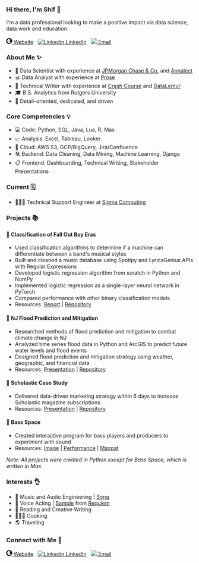 ### Hi there, I'm Shif 🤝
I'm a data professional looking to make a positive impact via data science, data work and education. <br><br>
[![Website](https://raw.githubusercontent.com/iconic/open-iconic/master/svg/globe.svg) Website](https://ho1yshif.github.io/)
&nbsp;
[![Linkedin](https://i.stack.imgur.com/gVE0j.png) LinkedIn](https://www.linkedin.com/in/shifra-isaacs/) 
&nbsp;
[<img src="https://upload.wikimedia.org/wikipedia/commons/thumb/7/7e/Gmail_icon_%282020%29.svg/2560px-Gmail_icon_%282020%29.svg.png" width="14"> Email](mailto:shifraisaacs@gmail.com)
&nbsp;

### About Me ✨
- 🏦 Data Scientist with experience at [JPMorgan Chase & Co.](https://www.jpmorganchase.com/) and [Annalect](https://www.annalect.com/)
- 📊 Data Analyst with experience at [Prose](https://prose.com/)
- 📝 Technical Writer with experience at [Crash Course](https://www.youtube.com/watch?v=OE0zAJLhZlM&list=PLID58IQe16nFgbHGRCj5QEXKUpVIilpDN&index=6) and [DataLemur](https://datalemur.com/)
- 🎓 B.S. Analytics from Rutgers University
- 🔎 Detail-oriented, dedicated, and driven

### Core Competencies 💡
- 💻 Code: Python, SQL, Java, Lua, R, Max
- 📈 Analysis: Excel, Tableau, Looker
- 💭 Cloud: AWS S3, GCP/BigQuery, Jira/Confluence
- 🛠 Backend: Data Cleaning, Data Mining, Machine Learning, Django
- 📋 Frontend: Dashboarding, Technical Writing, Stakeholder Presentations

### Current 🗓️
- 👩🏻‍💻 Technical Support Engineer at [Sigma Computing](https://sigmacomputing.com/)

### Projects 📚

#### 🎸 Classification of Fall Out Boy Eras
- Used classification algorithms to determine if a machine can differentiate between a band's musical styles
- Built and cleaned a music database using Spotipy and LyricsGenius APIs with Regular Expressions 
- Developed logistic regression algorithm from scratch in Python and NumPy
- Implemented logistic regression as a single-layer neural network in PyTorch
- Compared performance with other binary classification models
- Resources: [Report](https://docs.google.com/document/d/1r6A2JHU6jtBoxAq3eWm2eP08l_u6KRtKTEpcoQXS84I/edit) | [Repository](https://github.com/Ho1yShif/FOB_LR_Public)

#### 🌊 NJ Flood Prediction and Mitigation
- Researched methods of flood prediction and mitigation to combat climate change in NJ
- Analyzed time series flood data in Python and ArcGIS to predict future water levels and flood events
- Designed flood prediction and mitigation strategy using weather, geographic, and financial data
- Resources: [Presentation](https://docs.google.com/presentation/d/13MLbYKmZbhku9h3XqiFmrV2p6uzkDECL71DOnnmPDoA/edit?usp=sharing) | [Repository](https://github.com/Ho1yShif/cgi_flood_prediction_mitigation)

#### 📕 Scholastic Case Study
- Delivered data-driven marketing strategy within 6 days to increase Scholastic magazine subscriptions
- Resources: [Presentation](https://docs.google.com/presentation/d/1byG2IWTIwEszTSkUKbFq27o5yR9ES3Z0/edit#slide=id.p1) | [Repository](https://github.com/Ho1yShif/Scholastic_Case_Study/tree/main)

#### 🎼 Bass Space
- Created interactive program for bass players and producers to experiment with sound
- Resources: [Image](https://drive.google.com/file/d/19lunK3oAstEMQtdA2LK6TbXpkfBkPII_/view) | [Performance](https://drive.google.com/file/d/1dJ8IYeFnaSWpMQMjpGvmmJYJGp68x29U/view?usp=sharing) | [Maxpat](https://drive.google.com/file/d/1YaUdhs_axN_IZUWDhWUBhQ_HW6ZPyWyu/view?usp=sharing)

*Note: All projects were created in Python except for Bass Space, which is written in Max*

### Interests 👌
- 🎵 Music and Audio Engineering | [Song](https://www.youtube.com/watch?v=pnHrRrjpf0Q&feature=youtu.be)
- 🎤 Voice Acting | [Sample](https://drive.google.com/drive/folders/1GRZ31VYyQkSdkZDMP6lc32muYjZvGtry) from [Requiem](https://www.roblox.com/games/9028852524/Requiem)
- 📖 Reading and Creative Writing
- 👩🏻‍🍳 Cooking
- 🌎 Traveling

### Connect with Me 🔗
[![Website](https://raw.githubusercontent.com/iconic/open-iconic/master/svg/globe.svg) Website](https://ho1yshif.github.io/)
&nbsp;
[![Linkedin](https://i.stack.imgur.com/gVE0j.png) LinkedIn](https://www.linkedin.com/in/shifra-isaacs/) 
&nbsp;
[<img src="https://upload.wikimedia.org/wikipedia/commons/thumb/7/7e/Gmail_icon_%282020%29.svg/2560px-Gmail_icon_%282020%29.svg.png" width="14"> Email](mailto:shifraisaacs@gmail.com)
&nbsp;
